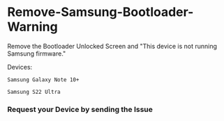 # Remove-Samsung-Bootloader-Warning
Remove the Bootloader Unlocked Screen and "This device is not running Samsung firmware."

Devices:


``` Samsung Galaxy Note 10+ ``` 

``` Samsung S22 Ultra ```


### Request your Device by sending the Issue
